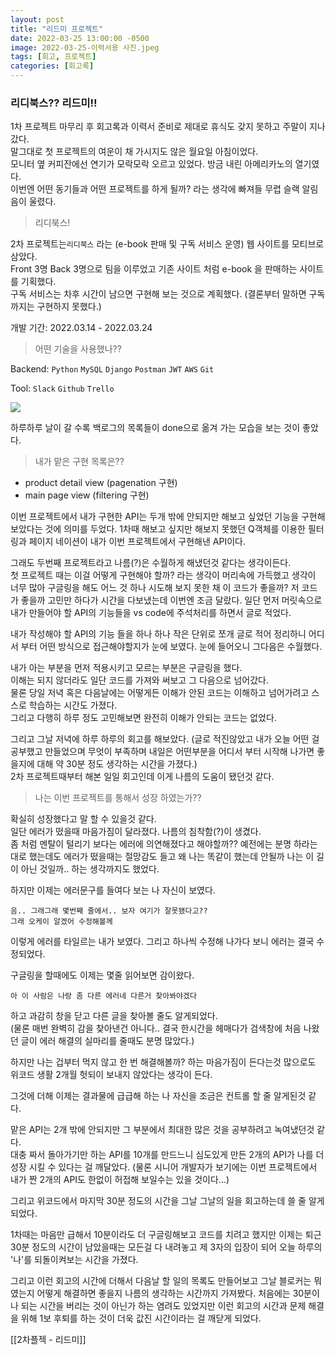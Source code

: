 ```yaml
---
layout: post
title: "리드미 프로젝트"
date: 2022-03-25 13:00:00 -0500
image: 2022-03-25-이력서용 사진.jpeg 
tags: [회고, 프로젝트]
categories: [회고록]
---
```


### 리디북스?? 리드미!!

1차 프로젝트 마무리 후 회고록과 이력서 준비로 제대로 휴식도 갖지 못하고 주말이 지나갔다.  
말그대로 첫 프로젝트의 여운이 채 가시지도 않은 월요일 아침이었다.  
모니터 옆 커피잔에선 연기가 모락모락 오르고 있었다. 방금 내린 아메리카노의 열기였다.  
이번엔 어떤 동기들과 어떤 프로젝트를 하게 될까? 라는 생각에 빠져들 무렵 슬랙 알림음이 울렸다.

> 리디북스!

2차 프로젝트는`리디북스` 라는 (e-book 판매 및 구독 서비스 운영) 웹 사이트를 모티브로 삼았다.  
Front 3명 Back 3명으로 팀을 이루었고 기존 사이트 처럼 e-book 을 판매하는 사이트를 기획했다.  
구독 서비스는 차후 시간이 남으면 구현해 보는 것으로 계획했다. (결론부터 말하면 구독까지는 구현하지 못했다.)

개발 기간: 2022.03.14 - 2022.03.24

> 어떤 기술을 사용했나??

Backend: `Python` `MySQL` `Django` `Postman` `JWT` `AWS` `Git`

Tool: `Slack` `Github` `Trello`

![](https://media.vlpt.us/images/lkdfj6/post/cbc573c9-ae5c-4721-95ad-2e4b87b9f04f/%E1%84%90%E1%85%B3%E1%84%85%E1%85%A6%E1%86%AF%E1%84%85%E1%85%A9.png)

하루하루 날이 갈 수록 백로그의 목록들이 done으로 옮겨 가는 모습을 보는 것이 좋았다.

> 내가 맡은 구현 목록은??

-   product detail view (pagenation 구현)
-   main page view (filtering 구현)

이번 프로젝트에서 내가 구현한 API는 두개 밖에 안되지만 해보고 싶었던 기능을 구현해보았다는 것에 의미를 두었다. 1차때 해보고 싶지만 해보지 못했던 Q객체를 이용한 필터링과 페이지 네이션이 내가 이번 프로젝트에서 구현해낸 API이다.

그래도 두번째 프로젝트라고 나름(?)은 수월하게 해냈던것 같다는 생각이든다.  
첫 프로젝트 때는 이걸 어떻게 구현해야 할까? 라는 생각이 머리속에 가득했고 생각이 너무 많아 구글링을 해도 어느 것 하나 시도해 보지 못한 채 이 코드가 좋을까? 저 코드가 좋을까 고민만 하다가 시간을 다보냈는데 이번엔 조금 달랐다. 일단 먼저 머릿속으로 내가 만들어야 할 API의 기능들을 vs code에 주석처리를 하면서 글로 적었다.

내가 작성해야 할 API의 기능 들을 하나 하나 작은 단위로 쪼개 글로 적어 정리하니 어디서 부터 어떤 방식으로 접근해야할지가 눈에 보였다. 눈에 들어오니 그다음은 수월했다.

내가 아는 부분을 먼저 적용시키고 모르는 부분은 구글링을 했다.  
이해는 되지 않더라도 일단 코드를 가져와 써보고 그 다음으로 넘어갔다.  
물론 당일 저녁 혹은 다음날에는 어떻게든 이해가 안된 코드는 이해하고 넘어가려고 스스로 학습하는 시간도 가졌다.  
그리고 다행히 하루 정도 고민해보면 완전히 이해가 안되는 코드는 없었다.

그리고 그날 저녁에 하루 하루의 회고를 해보았다. (글로 적진않았고 내가 오늘 어떤 걸 공부했고 만들었으며 무엇이 부족하며 내일은 어떤부분을 어디서 부터 시작해 나가면 좋을지에 대해 약 30분 정도 생각하는 시간을 가졌다.)  
2차 프로젝트때부터 해본 일일 회고인데 이게 나름의 도움이 됐던것 같다.

> 나는 이번 프로젝트를 통해서 성장 하였는가??

확실히 성장했다고 말 할 수 있을것 같다.  
일단 에러가 떴을때 마음가짐이 달라졌다. 나름의 침착함(?)이 생겼다.  
좀 처럼 멘탈이 털리기 보다는 에러에 의연해졌다고 해야할까?? 예전에는 분명 하라는 대로 했는데도 에러가 떴을때는 절망감도 들고 왜 나는 똑같이 했는데 안될까 나는 이 길이 아닌 것일까.. 하는 생각까지도 했었다.

하지만 이제는 에러문구를 들여다 보는 나 자신이 보였다.

`음.. 그래그래 몇번째 줄에서.. 보자 여기가 잘못됐다고??`  
`그래 오케이 알겠어 수정해볼께`

이렇게 에러를 타일르는 내가 보였다. 그리고 하나씩 수정해 나가다 보니 에러는 결국 수정되었다.

구글링을 할때에도 이제는 몇줄 읽어보면 감이왔다.

`아 이 사람은 나랑 좀 다른 에러네 다른거 찾아봐야겠다`

하고 과감히 창을 닫고 다른 글을 찾아볼 줄도 알게되었다.  
(물론 매번 완벽히 감을 찾아낸건 아니다.. 결국 한시간을 헤매다가 검색창에 처음 나왔던 글이 에러 해결의 실마리를 줄때도 분명 많았다.)

하지만 나는 겁부터 먹지 않고 한 번 해결해볼까? 하는 마음가짐이 든다는것 많으로도 위코드 생활 2개월 헛되이 보내지 않았다는 생각이 든다.

그것에 더해 이제는 결과물에 급급해 하는 나 자신을 조금은 컨트롤 할 줄 알게된것 같다.

맡은 API는 2개 밖에 안되지만 그 부분에서 최대한 많은 것을 공부하려고 녹여냈던것 같다.  
대충 짜서 돌아가기만 하는 API를 10개를 만드느니 심도있게 만든 2개의 API가 나를 더 성장 시킬 수 있다는 걸 깨달았다. (물론 시니어 개발자가 보기에는 이번 프로젝트에서 내가 짠 2개의 API도 한없이 허접해 보일수는 있을 것이다...)

그리고 위코드에서 마지막 30분 정도의 시간을 그날 그날의 일을 회고하는데 쓸 줄 알게되었다.

1차때는 마음만 급해서 10분이라도 더 구글링해보고 코드를 치려고 했지만 이제는 퇴근 30분 정도의 시간이 남았을때는 모든걸 다 내려놓고 제 3자의 입장이 되어 오늘 하루의 '나'를 되돌이켜보는 시간을 가졌다.

그리고 이런 회고의 시간에 더해서 다음날 할 일의 목록도 만들어보고 그날 블로커는 뭐였는지 어떻게 해결하면 좋을지 나름의 생각하는 시간까지 가져봤다. 처음에는 30분이나 되는 시간을 버리는 것이 아닌가 하는 염려도 있었지만 이런 회고의 시간과 문제 해결을 위해 1보 후퇴를 하는 것이 더욱 값진 시간이라는 걸 깨닫게 되었다.

[[2차플젝 - 리드미]]

